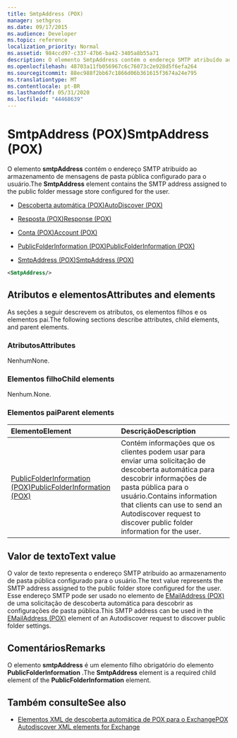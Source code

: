```yaml
---
title: SmtpAddress (POX)
manager: sethgros
ms.date: 09/17/2015
ms.audience: Developer
ms.topic: reference
localization_priority: Normal
ms.assetid: 984ccd97-c337-47b6-ba42-3405a8b55a71
description: O elemento SmtpAddress contém o endereço SMTP atribuído ao armazenamento de mensagens de pasta pública configurado para o usuário.
ms.openlocfilehash: 48703a11fb056967c6c76073c2e928d5f6efa264
ms.sourcegitcommit: 88ec988f2bb67c1866d06b361615f3674a24e795
ms.translationtype: MT
ms.contentlocale: pt-BR
ms.lasthandoff: 05/31/2020
ms.locfileid: "44468639"
---
```

# <a name="smtpaddress-pox"></a><span data-ttu-id="6d433-103">SmtpAddress (POX)</span><span class="sxs-lookup"><span data-stu-id="6d433-103">SmtpAddress (POX)</span></span>

<span data-ttu-id="6d433-104">O elemento **smtpAddress** contém o endereço SMTP atribuído ao armazenamento de mensagens de pasta pública configurado para o usuário.</span><span class="sxs-lookup"><span data-stu-id="6d433-104">The **SmtpAddress** element contains the SMTP address assigned to the public folder message store configured for the user.</span></span> 
  
- [<span data-ttu-id="6d433-105">Descoberta automática (POX)</span><span class="sxs-lookup"><span data-stu-id="6d433-105">AutoDiscover (POX)</span></span>](autodiscover-pox.md)
  
- [<span data-ttu-id="6d433-106">Resposta (POX)</span><span class="sxs-lookup"><span data-stu-id="6d433-106">Response (POX)</span></span>](response-pox.md)
  
- [<span data-ttu-id="6d433-107">Conta (POX)</span><span class="sxs-lookup"><span data-stu-id="6d433-107">Account (POX)</span></span>](account-pox.md)
  
- [<span data-ttu-id="6d433-108">PublicFolderInformation (POX)</span><span class="sxs-lookup"><span data-stu-id="6d433-108">PublicFolderInformation (POX)</span></span>](publicfolderinformation-pox.md)
  
- [<span data-ttu-id="6d433-109">SmtpAddress (POX)</span><span class="sxs-lookup"><span data-stu-id="6d433-109">SmtpAddress (POX)</span></span>](smtpaddress-pox.md)
  
```XML
<SmtpAddress/>
```

## <a name="attributes-and-elements"></a><span data-ttu-id="6d433-110">Atributos e elementos</span><span class="sxs-lookup"><span data-stu-id="6d433-110">Attributes and elements</span></span>

<span data-ttu-id="6d433-111">As seções a seguir descrevem os atributos, os elementos filhos e os elementos pai.</span><span class="sxs-lookup"><span data-stu-id="6d433-111">The following sections describe attributes, child elements, and parent elements.</span></span>
  
### <a name="attributes"></a><span data-ttu-id="6d433-112">Atributos</span><span class="sxs-lookup"><span data-stu-id="6d433-112">Attributes</span></span>

<span data-ttu-id="6d433-113">Nenhum</span><span class="sxs-lookup"><span data-stu-id="6d433-113">None.</span></span>
  
### <a name="child-elements"></a><span data-ttu-id="6d433-114">Elementos filho</span><span class="sxs-lookup"><span data-stu-id="6d433-114">Child elements</span></span>

<span data-ttu-id="6d433-115">Nenhum.</span><span class="sxs-lookup"><span data-stu-id="6d433-115">None.</span></span>
  
### <a name="parent-elements"></a><span data-ttu-id="6d433-116">Elementos pai</span><span class="sxs-lookup"><span data-stu-id="6d433-116">Parent elements</span></span>

|<span data-ttu-id="6d433-117">**Elemento**</span><span class="sxs-lookup"><span data-stu-id="6d433-117">**Element**</span></span>|<span data-ttu-id="6d433-118">**Descrição**</span><span class="sxs-lookup"><span data-stu-id="6d433-118">**Description**</span></span>|
|:-----|:-----|
|[<span data-ttu-id="6d433-119">PublicFolderInformation (POX)</span><span class="sxs-lookup"><span data-stu-id="6d433-119">PublicFolderInformation (POX)</span></span>](publicfolderinformation-pox.md) <br/> |<span data-ttu-id="6d433-120">Contém informações que os clientes podem usar para enviar uma solicitação de descoberta automática para descobrir informações de pasta pública para o usuário.</span><span class="sxs-lookup"><span data-stu-id="6d433-120">Contains information that clients can use to send an Autodiscover request to discover public folder information for the user.</span></span>  <br/> |
   
## <a name="text-value"></a><span data-ttu-id="6d433-121">Valor de texto</span><span class="sxs-lookup"><span data-stu-id="6d433-121">Text value</span></span>

<span data-ttu-id="6d433-122">O valor de texto representa o endereço SMTP atribuído ao armazenamento de pasta pública configurado para o usuário.</span><span class="sxs-lookup"><span data-stu-id="6d433-122">The text value represents the SMTP address assigned to the public folder store configured for the user.</span></span> <span data-ttu-id="6d433-123">Esse endereço SMTP pode ser usado no elemento de [EMailAddress (POX)](emailaddress-pox.md) de uma solicitação de descoberta automática para descobrir as configurações de pasta pública.</span><span class="sxs-lookup"><span data-stu-id="6d433-123">This SMTP address can be used in the [EMailAddress (POX)](emailaddress-pox.md) element of an Autodiscover request to discover public folder settings.</span></span> 
  
## <a name="remarks"></a><span data-ttu-id="6d433-124">Comentários</span><span class="sxs-lookup"><span data-stu-id="6d433-124">Remarks</span></span>

<span data-ttu-id="6d433-125">O elemento **smtpAddress** é um elemento filho obrigatório do elemento **PublicFolderInformation** .</span><span class="sxs-lookup"><span data-stu-id="6d433-125">The **SmtpAddress** element is a required child element of the **PublicFolderInformation** element.</span></span> 
  
## <a name="see-also"></a><span data-ttu-id="6d433-126">Também consulte</span><span class="sxs-lookup"><span data-stu-id="6d433-126">See also</span></span>

- [<span data-ttu-id="6d433-127">Elementos XML de descoberta automática de POX para o Exchange</span><span class="sxs-lookup"><span data-stu-id="6d433-127">POX Autodiscover XML elements for Exchange</span></span>](pox-autodiscover-xml-elements-for-exchange.md)

